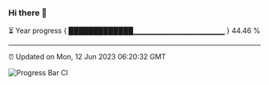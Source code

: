 ### Hi there 👋

⏳ Year progress { █████████████▁▁▁▁▁▁▁▁▁▁▁▁▁▁▁▁▁ } 44.46 %

---

⏰ Updated on Mon, 12 Jun 2023 06:20:32 GMT

![Progress Bar CI](https://github.com/liununu/liununu/workflows/Progress%20Bar%20CI/badge.svg)

